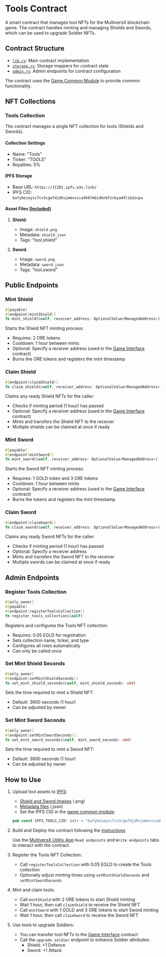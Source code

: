 # Tools Contract

A smart contract that manages tool NFTs for the MultiversX blockchain game. The contract handles minting and managing Shields and Swords, which can be used to upgrade Soldier NFTs.

## Contract Structure

- [`lib.rs`](src/lib.rs): Main contract implementation
- [`storage.rs`](src/storage.rs): Storage mappers for contract state
- [`admin.rs`](src/admin.rs): Admin endpoints for contract configuration

The contract uses the [Game Common Module](../game-common-module/README.md) to provide common functionality.

## NFT Collections

### Tools Collection

The contract manages a single NFT collection for tools (Shields and Swords).

#### Collection Settings

- Name: "Tools"
- Ticker: "TOOLS"
- Royalties: 5%

#### IPFS Storage

- Base URL: `https://{CID}.ipfs.w3s.link/`
- IPFS CID: `bafybeieysc7cv3cgwfdjdhujmmvscca4h67mbidbnbfzchyad4lib2ocpu`

#### Asset Files [(Included)](/tools-contract/nft-assets/)

1. **Shield**:
   - Image: `shield.png`
   - Metadata: `shield.json`
   - Tags: "tool,shield"

2. **Sword**:
   - Image: `sword.png`
   - Metadata: `sword.json`
   - Tags: "tool,sword"

## Public Endpoints

### Mint Shield

```rust
#[payable]
#[endpoint(mintShield)]
fn mint_shield(&self, receiver_address: OptionalValue<ManagedAddress>)
```

Starts the Shield NFT minting process:

- Requires: 2 ORE tokens
- Cooldown: 1 hour between mints
- Optional: Specify a receiver address (used in the [Game Interface](../game-interface-contract/README.md) contract)
- Burns the ORE tokens and registers the mint timestamp

### Claim Shield

```rust
#[endpoint(claimShield)]
fn claim_shield(&self, receiver_address: OptionalValue<ManagedAddress>)
```

Claims any ready Shield NFTs for the caller:

- Checks if minting period (1 hour) has passed
- Optional: Specify a receiver address (used in the [Game Interface](../game-interface-contract/README.md) contract)
- Mints and transfers the Shield NFT to the receiver
- Multiple shields can be claimed at once if ready

### Mint Sword

```rust
#[payable]
#[endpoint(mintSword)]
fn mint_sword(&self, receiver_address: OptionalValue<ManagedAddress>)
```

Starts the Sword NFT minting process:

- Requires: 1 GOLD token and 3 ORE tokens
- Cooldown: 1 hour between mints
- Optional: Specify a receiver address (used in the [Game Interface](../game-interface-contract/README.md) contract)
- Burns the tokens and registers the mint timestamp

### Claim Sword

```rust
#[endpoint(claimSword)]
fn claim_sword(&self, receiver_address: OptionalValue<ManagedAddress>)
```

Claims any ready Sword NFTs for the caller:

- Checks if minting period (1 hour) has passed
- Optional: Specify a receiver address
- Mints and transfers the Sword NFT to the receiver
- Multiple swords can be claimed at once if ready

## Admin Endpoints

### Register Tools Collection

```rust
#[only_owner]
#[payable]
#[endpoint(registerToolsCollection)]
fn register_tools_collection(&self)
```

Registers and configures the Tools NFT collection:

- Requires: 0.05 EGLD for registration
- Sets collection name, ticker, and type
- Configures all roles automatically
- Can only be called once

### Set Mint Shield Seconds

```rust
#[only_owner]
#[endpoint(setMintShieldSeconds)]
fn set_mint_shield_seconds(&self, mint_shield_seconds: u64)
```

Sets the time required to mint a Shield NFT:

- Default: 3600 seconds (1 hour)
- Can be adjusted by owner

### Set Mint Sword Seconds

```rust
#[only_owner]
#[endpoint(setMintSwordSeconds)]
fn set_mint_sword_seconds(&self, mint_sword_seconds: u64)
```

Sets the time required to mint a Sword NFT:

- Default: 3600 seconds (1 hour)
- Can be adjusted by owner

## How to Use

1. Upload tool assets to [IPFS](https://web3.storage/):
   - [Shield and Sword images](/tools-contract/nft-assets/) (.png)
   - [Metadata files](/tools-contract/nft-assets/) (.json)
   - Set the IPFS CID in the [game common module](../game-common-module/src/constants.rs):

   ```rust
   pub const IPFS_TOOLS_CID: &str = "bafybeieysc7cv3cgwfdjdhujmmvscca4h67mbidbnbfzchyad4lib2ocpu";
   ```

2. Build and Deploy the contract following the [instructions](../README.md#building-the-contracts)

    Use the [MultiversX Utility App](https://utils.multiversx.com/) `Read endpoints` and `Write endpoints` tabs to interact with the contract.

3. Register the Tools NFT Collection:
   - Call `registerToolsCollection` with 0.05 EGLD to create the Tools collection
   - Optionally adjust minting times using `setMintShieldSeconds` and `setMintSwordSeconds`

4. Mint and claim tools:
   - Call `mintShield` with 2 ORE tokens to start Shield minting
   - Wait 1 hour, then call `claimShield` to receive the Shield NFT
   - Call `mintSword` with 1 GOLD and 3 ORE tokens to start Sword minting
   - Wait 1 hour, then call `claimSword` to receive the Sword NFT

5. Use tools to upgrade Soldiers:
   - You can transfer tool NFTs to the [Game Interface](../game-interface-contract/README.md) contract
   - Call the `upgrade_soldier` endpoint to enhance Soldier attributes:
     - Shield: +1 Defence
     - Sword: +1 Attack
